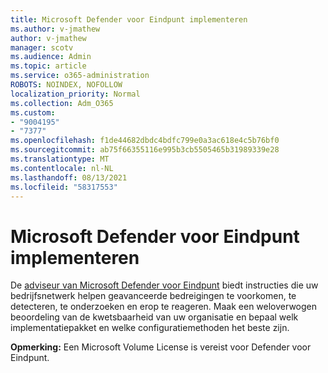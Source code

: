 ```yaml
---
title: Microsoft Defender voor Eindpunt implementeren
ms.author: v-jmathew
author: v-jmathew
manager: scotv
ms.audience: Admin
ms.topic: article
ms.service: o365-administration
ROBOTS: NOINDEX, NOFOLLOW
localization_priority: Normal
ms.collection: Adm_O365
ms.custom:
- "9004195"
- "7377"
ms.openlocfilehash: f1de44682dbdc4bdfc799e0a3ac618e4c5b76bf0
ms.sourcegitcommit: ab75f66355116e995b3cb5505465b31989339e28
ms.translationtype: MT
ms.contentlocale: nl-NL
ms.lasthandoff: 08/13/2021
ms.locfileid: "58317553"
---
```

# <a name="deploy-microsoft-defender-for-endpoint"></a>Microsoft Defender voor Eindpunt implementeren

De [adviseur van Microsoft Defender voor Eindpunt](https://go.microsoft.com/fwlink/?linkid=2146241) biedt instructies die uw bedrijfsnetwerk helpen geavanceerde bedreigingen te voorkomen, te detecteren, te onderzoeken en erop te reageren. Maak een weloverwogen beoordeling van de kwetsbaarheid van uw organisatie en bepaal welk implementatiepakket en welke configuratiemethoden het beste zijn.

**Opmerking:** Een Microsoft Volume License is vereist voor Defender voor Eindpunt.
